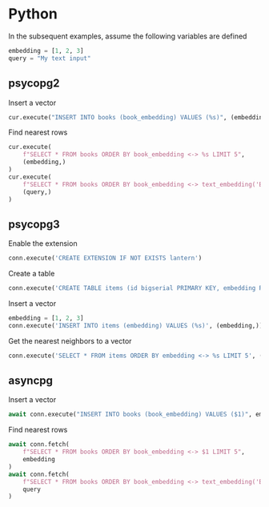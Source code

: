 # Python

In the subsequent examples, assume the following variables are defined

```python
embedding = [1, 2, 3]
query = "My text input"
```

## psycopg2

Insert a vector

```python
cur.execute("INSERT INTO books (book_embedding) VALUES (%s)", (embedding,))
```

Find nearest rows

```python
cur.execute(
    f"SELECT * FROM books ORDER BY book_embedding <-> %s LIMIT 5",
    (embedding,)
)
cur.execute(
    f"SELECT * FROM books ORDER BY book_embedding <-> text_embedding('BAAI/bge-small-en', %s) LIMIT 5",
    (query,)
)
```

## psycopg3

Enable the extension

```python
conn.execute('CREATE EXTENSION IF NOT EXISTS lantern')
```

Create a table

```python
conn.execute('CREATE TABLE items (id bigserial PRIMARY KEY, embedding REAL[3])')
```

Insert a vector

```python
embedding = [1, 2, 3]
conn.execute('INSERT INTO items (embedding) VALUES (%s)', (embedding,))
```

Get the nearest neighbors to a vector

```python
conn.execute('SELECT * FROM items ORDER BY embedding <-> %s LIMIT 5', (embedding,)).fetchall()
```

## asyncpg

Insert a vector

```python
await conn.execute("INSERT INTO books (book_embedding) VALUES ($1)", embedding)
```

Find nearest rows

```python
await conn.fetch(
    f"SELECT * FROM books ORDER BY book_embedding <-> $1 LIMIT 5",
    embedding
)
await conn.fetch(
    f"SELECT * FROM books ORDER BY book_embedding <-> text_embedding('BAAI/bge-small-en', $1) LIMIT 5",
    query
)
```
